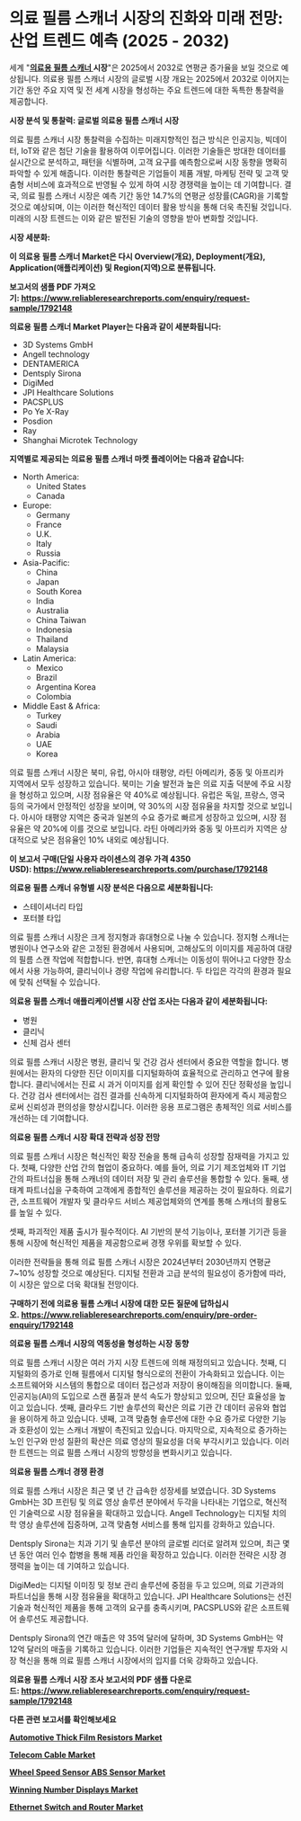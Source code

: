 <p><h1>의료 필름 스캐너 시장의 진화와 미래 전망: 산업 트렌드 예측 (2025 - 2032)</h1></p><p>세계 "<strong><a href="https://www.reliableresearchreports.com/medical-film-scanner-r1792148?utm_campaign=106&utm_medium=8&utm_source=Github&utm_content=ia&utm_term=19032025&utm_id=medical-film-scanner">의료용 필름 스캐너&nbsp;</a></strong><strong>시장</strong>"은 2025에서 2032로 연평균 증가율을 보일 것으로 예상됩니다. 의료용 필름 스캐너 시장의 글로벌 시장 개요는 2025에서 2032로 이어지는 기간 동안 주요 지역 및 전 세계 시장을 형성하는 주요 트렌드에 대한 독특한 통찰력을 제공합니다.</p>
<p><strong>시장 분석 및 통찰력: 글로벌 의료용 필름 스캐너 시장</strong></p>
<p><p>의료 필름 스캐너 시장 통찰력을 수집하는 미래지향적인 접근 방식은 인공지능, 빅데이터, IoT와 같은 첨단 기술을 활용하여 이루어집니다. 이러한 기술들은 방대한 데이터를 실시간으로 분석하고, 패턴을 식별하며, 고객 요구를 예측함으로써 시장 동향을 명확히 파악할 수 있게 해줍니다. 이러한 통찰력은 기업들이 제품 개발, 마케팅 전략 및 고객 맞춤형 서비스에 효과적으로 반영될 수 있게 하여 시장 경쟁력을 높이는 데 기여합니다. 결국, 의료 필름 스캐너 시장은 예측 기간 동안 14.7%의 연평균 성장률(CAGR)을 기록할 것으로 예상되며, 이는 이러한 혁신적인 데이터 활용 방식을 통해 더욱 촉진될 것입니다. 미래의 시장 트렌드는 이와 같은 발전된 기술의 영향을 받아 변화할 것입니다.</p><a href="%7CAUTHORITHY_DOMAIN_URL%7C?utm_campaign=106&utm_medium=8&utm_source=Github&utm_content=ia&utm_term=19032025&utm_id=medical-film-scanner"></a></p>
<p><strong>시장 세분화:</strong></p>
<p><strong>이 의료용 필름 스캐너 Market은 다시 Overview(개요), Deployment(개요), Application(애플리케이션) 및 Region(지역)으로 분류됩니다.</strong></p>
<p><strong>보고서의 샘플 PDF 가져오기:&nbsp;<a href="https://www.reliableresearchreports.com/enquiry/request-sample/1792148?utm_campaign=106&utm_medium=8&utm_source=Github&utm_content=ia&utm_term=19032025&utm_id=medical-film-scanner">https://www.reliableresearchreports.com/enquiry/request-sample/1792148</a></strong><strong></strong></p>
<p><strong>의료용 필름 스캐너 Market Player는 다음과 같이 세분화됩니다:</strong></p>
<p><ul><li>3D Systems GmbH</li><li>Angell technology</li><li>DENTAMERICA</li><li>Dentsply Sirona</li><li>DigiMed</li><li>JPI Healthcare Solutions</li><li>PACSPLUS</li><li>Po Ye X-Ray</li><li>Posdion</li><li>Ray</li><li>Shanghai Microtek Technology</li></ul></p>
<p><strong>지역별로 제공되는 의료용 필름 스캐너 마켓 플레이어는 다음과 같습니다:</strong></p>
<p><ul>
    <li>
        North America:
        <ul>
            <li>United States</li>
            <li>Canada</li>
        </ul>
    </li>
    <li>
        Europe:
        <ul>
            <li>Germany</li>
            <li>France</li>
            <li>U.K.</li>
            <li>Italy</li>
            <li>Russia</li>
        </ul>
    </li>
    <li>
        Asia-Pacific:
        <ul>
            <li>China</li>
            <li>Japan</li>
            <li>South Korea</li>
            <li>India</li>
            <li>Australia</li>
            <li>China Taiwan</li>
            <li>Indonesia</li>
            <li>Thailand</li>
            <li>Malaysia</li>
        </ul>
    </li>
    <li>
        Latin America:
        <ul>
            <li>Mexico</li>
            <li>Brazil</li>
            <li>Argentina Korea</li>
            <li>Colombia</li>
        </ul>
    </li>
    <li>
        Middle East & Africa:
        <ul>
            <li>Turkey</li>
            <li>Saudi</li>
            <li>Arabia</li>
            <li>UAE</li>
            <li>Korea</li>
        </ul>
    </li>
    </ul></p>
<p><p>의료 필름 스캐너 시장은 북미, 유럽, 아시아 태평양, 라틴 아메리카, 중동 및 아프리카 지역에서 모두 성장하고 있습니다. 북미는 기술 발전과 높은 의료 지출 덕분에 주요 시장을 형성하고 있으며, 시장 점유율은 약 40%로 예상됩니다. 유럽은 독일, 프랑스, 영국 등의 국가에서 안정적인 성장을 보이며, 약 30%의 시장 점유율을 차지할 것으로 보입니다. 아시아 태평양 지역은 중국과 일본의 수요 증가로 빠르게 성장하고 있으며, 시장 점유율은 약 20%에 이를 것으로 보입니다. 라틴 아메리카와 중동 및 아프리카 지역은 상대적으로 낮은 점유율인 10% 내외로 예상됩니다.</p></p>
<p><strong>이 보고서 구매(단일 사용자 라이센스의 경우 가격 4350 USD):&nbsp;<a href="https://www.reliableresearchreports.com/purchase/1792148?utm_campaign=106&utm_medium=8&utm_source=Github&utm_content=ia&utm_term=19032025&utm_id=medical-film-scanner">https://www.reliableresearchreports.com/purchase/1792148</a></strong></p>
<p><strong>의료용 필름 스캐너 유형별 시장 분석은 다음으로 세분화됩니다:</strong></p>
<p><ul><li>스테이셔너리 타입</li><li>포터블 타입</li></ul></p>
<p><p>의료 필름 스캐너 시장은 크게 정지형과 휴대형으로 나눌 수 있습니다. 정지형 스캐너는 병원이나 연구소와 같은 고정된 환경에서 사용되며, 고해상도의 이미지를 제공하여 대량의 필름 스캔 작업에 적합합니다. 반면, 휴대형 스캐너는 이동성이 뛰어나고 다양한 장소에서 사용 가능하여, 클리닉이나 경량 작업에 유리합니다. 두 타입은 각각의 환경과 필요에 맞춰 선택될 수 있습니다.</p></p>
<p><strong>의료용 필름 스캐너 애플리케이션별 시장 산업 조사는 다음과 같이 세분화됩니다:</strong></p>
<p><ul><li>병원</li><li>클리닉</li><li>신체 검사 센터</li></ul></p>
<p><p>의료 필름 스캐너 시장은 병원, 클리닉 및 건강 검사 센터에서 중요한 역할을 합니다. 병원에서는 환자의 다양한 진단 이미지를 디지털화하여 효율적으로 관리하고 연구에 활용합니다. 클리닉에서는 진료 시 과거 이미지를 쉽게 확인할 수 있어 진단 정확성을 높입니다. 건강 검사 센터에서는 검진 결과를 신속하게 디지털화하여 환자에게 즉시 제공함으로써 신뢰성과 편의성을 향상시킵니다. 이러한 응용 프로그램은 총체적인 의료 서비스를 개선하는 데 기여합니다.</p></p>
<p><strong>의료용 필름 스캐너 시장 확대 전략과 성장 전망</strong></p>
<p><p>의료 필름 스캐너 시장은 혁신적인 확장 전술을 통해 급속히 성장할 잠재력을 가지고 있다. 첫째, 다양한 산업 간의 협업이 중요하다. 예를 들어, 의료 기기 제조업체와 IT 기업 간의 파트너십을 통해 스캐너의 데이터 저장 및 관리 솔루션을 통합할 수 있다. 둘째, 생태계 파트너십을 구축하여 고객에게 종합적인 솔루션을 제공하는 것이 필요하다. 의료기관, 소프트웨어 개발자 및 클라우드 서비스 제공업체와의 연계를 통해 스캐너의 활용도를 높일 수 있다. </p><p>셋째, 파괴적인 제품 출시가 필수적이다. AI 기반의 분석 기능이나, 포터블 기기관 등을 통해 시장에 혁신적인 제품을 제공함으로써 경쟁 우위를 확보할 수 있다. </p><p>이러한 전략들을 통해 의료 필름 스캐너 시장은 2024년부터 2030년까지 연평균 7~10% 성장할 것으로 예상된다. 디지털 전환과 고급 분석의 필요성이 증가함에 따라, 이 시장은 앞으로 더욱 확대될 전망이다.</p></p>
<p><strong>구매하기 전에 의료용 필름 스캐너 시장에 대한 모든 질문에 답하십시오.&nbsp;<a href="https://www.reliableresearchreports.com/enquiry/pre-order-enquiry/1792148?utm_campaign=106&utm_medium=8&utm_source=Github&utm_content=ia&utm_term=19032025&utm_id=medical-film-scanner">https://www.reliableresearchreports.com/enquiry/pre-order-enquiry/1792148</a></strong><strong></strong></p>
<p><strong>의료용 필름 스캐너 시장의 역동성을 형성하는 시장 동향</strong></p>
<p><p>의료 필름 스캐너 시장은 여러 가지 시장 트렌드에 의해 재정의되고 있습니다. 첫째, 디지털화의 증가로 인해 필름에서 디지털 형식으로의 전환이 가속화되고 있습니다. 이는 소프트웨어와 시스템의 통합으로 데이터 접근성과 저장이 용이해짐을 의미합니다. 둘째, 인공지능(AI)의 도입으로 스캔 품질과 분석 속도가 향상되고 있으며, 진단 효율성을 높이고 있습니다. 셋째, 클라우드 기반 솔루션의 확산은 의료 기관 간 데이터 공유와 협업을 용이하게 하고 있습니다. 넷째, 고객 맞춤형 솔루션에 대한 수요 증가로 다양한 기능과 호환성이 있는 스캐너 개발이 촉진되고 있습니다. 마지막으로, 지속적으로 증가하는 노인 인구와 만성 질환의 확산은 의료 영상의 필요성을 더욱 부각시키고 있습니다. 이러한 트렌드는 의료 필름 스캐너 시장의 방향성을 변화시키고 있습니다.</p></p>
<p><strong>의료용 필름 스캐너 경쟁 환경</strong></p>
<p><p>의료 필름 스캐너 시장은 최근 몇 년 간 급속한 성장세를 보였습니다. 3D Systems GmbH는 3D 프린팅 및 의료 영상 솔루션 분야에서 두각을 나타내는 기업으로, 혁신적인 기술력으로 시장 점유율을 확대하고 있습니다. Angell Technology는 디지털 치의학 영상 솔루션에 집중하며, 고객 맞춤형 서비스를 통해 입지를 강화하고 있습니다.</p><p>Dentsply Sirona는 치과 기기 및 솔루션 분야의 글로벌 리더로 알려져 있으며, 최근 몇 년 동안 여러 인수 합병을 통해 제품 라인을 확장하고 있습니다. 이러한 전략은 시장 경쟁력을 높이는 데 기여하고 있습니다.</p><p>DigiMed는 디지털 이미징 및 정보 관리 솔루션에 중점을 두고 있으며, 의료 기관과의 파트너십을 통해 시장 점유율을 확대하고 있습니다. JPI Healthcare Solutions는 선진 기술과 혁신적인 제품을 통해 고객의 요구를 충족시키며, PACSPLUS와 같은 소프트웨어 솔루션도 제공합니다.</p><p>Dentsply Sirona의 연간 매출은 약 35억 달러에 달하며, 3D Systems GmbH는 약 12억 달러의 매출을 기록하고 있습니다. 이러한 기업들은 지속적인 연구개발 투자와 시장 혁신을 통해 의료 필름 스캐너 시장에서의 입지를 더욱 강화하고 있습니다.</p></p>
<p><strong>의료용 필름 스캐너 시장 조사 보고서의 PDF 샘플 다운로드:&nbsp;<a href="https://www.reliableresearchreports.com/enquiry/request-sample/1792148?utm_campaign=106&utm_medium=8&utm_source=Github&utm_content=ia&utm_term=19032025&utm_id=medical-film-scanner">https://www.reliableresearchreports.com/enquiry/request-sample/1792148</a></strong></p>
<p><strong></strong></p>
<p><strong></strong></p>
<p><strong></strong></p>
<p><strong></strong></p>
<p><strong>다른 관련 보고서를 확인해보세요</strong></p>
<p><strong><p><a href="https://github.com/minakibanov/Market-Research-Report-List-1/blob/main/automotive-thick-film-resistors-market.md?utm_campaign=106&utm_medium=8&utm_source=Github&utm_content=ia&utm_term=19032025&utm_id=medical-film-scanner">Automotive Thick Film Resistors Market</a></p><p><a href="https://github.com/syiqvanyo/Market-Research-Report-List-1/blob/main/telecom-cable-market.md?utm_campaign=106&utm_medium=8&utm_source=Github&utm_content=ia&utm_term=19032025&utm_id=medical-film-scanner">Telecom Cable Market</a></p><p><a href="https://github.com/gripeluigstt/Market-Research-Report-List-1/blob/main/wheel-speed-sensor-abs-sensor-market.md?utm_campaign=106&utm_medium=8&utm_source=Github&utm_content=ia&utm_term=19032025&utm_id=medical-film-scanner">Wheel Speed Sensor ABS Sensor Market</a></p><p><a href="https://github.com/warshatulang0/Market-Research-Report-List-1/blob/main/winning-number-displays-market.md?utm_campaign=106&utm_medium=8&utm_source=Github&utm_content=ia&utm_term=19032025&utm_id=medical-film-scanner">Winning Number Displays Market</a></p><p><a href="https://github.com/rvadencho/Market-Research-Report-List-1/blob/main/ethernet-switch-and-router-market.md?utm_campaign=106&utm_medium=8&utm_source=Github&utm_content=ia&utm_term=19032025&utm_id=medical-film-scanner">Ethernet Switch and Router Market</a></p></strong></p>